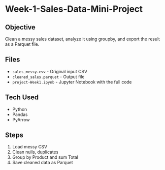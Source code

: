 # Week-1-Sales-Data-Mini-Project

## Objective
Clean a messy sales dataset, analyze it using groupby, and export the result as a Parquet file.

## Files
- `sales_messy.csv` - Original input CSV
- `cleaned_sales.parquet` - Output file
- `project-Week1.ipynb` - Jupyter Notebook with the full code

## Tech Used
- Python
- Pandas
- PyArrow

## Steps
1. Load messy CSV
2. Clean nulls, duplicates
3. Group by Product and sum Total
4. Save cleaned data as Parquet
